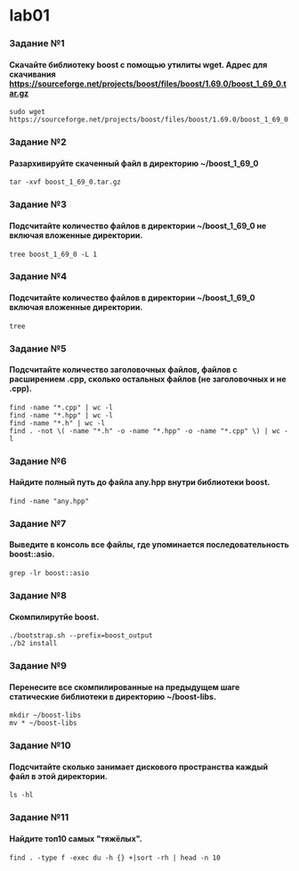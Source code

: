 # lab01
### Задание №1 
#### Скачайте библиотеку boost с помощью утилиты wget. Адрес для скачивания https://sourceforge.net/projects/boost/files/boost/1.69.0/boost_1_69_0.tar.gz
```
sudo wget https://sourceforge.net/projects/boost/files/boost/1.69.0/boost_1_69_0.tar.gz
```
### Задание №2 
#### Разархивируйте скаченный файл в директорию ~/boost_1_69_0
```
tar -xvf boost_1_69_0.tar.gz
```
### Задание №3 
#### Подсчитайте количество файлов в директории ~/boost_1_69_0 не включая вложенные директории.
```
tree boost_1_69_0 -L 1
```
### Задание №4
#### Подсчитайте количество файлов в директории ~/boost_1_69_0 включая вложенные директории.
```
tree
```
### Задание №5
#### Подсчитайте количество заголовочных файлов, файлов с расширением .cpp, сколько остальных файлов (не заголовочных и не .cpp).
```
find -name "*.cpp" | wc -l
find -name "*.hpp" | wc -l
find -name "*.h" | wc -l
find . -not \( -name "*.h" -o -name "*.hpp" -o -name "*.cpp" \) | wc -l
```
### Задание №6
#### Найдите полный путь до файла any.hpp внутри библиотеки boost.
```
find -name "any.hpp"
```
### Задание №7
#### Выведите в консоль все файлы, где упоминается последовательность boost::asio.
```
grep -lr boost::asio
```
### Задание №8
#### Скомпилирутйе boost. 
```
./bootstrap.sh --prefix=boost_output
./b2 install
```
### Задание №9
#### Перенесите все скомпилированные на предыдущем шаге статические библиотеки в директорию ~/boost-libs.
```
mkdir ~/boost-libs
mv * ~/boost-libs
```
### Задание №10
#### Подсчитайте сколько занимает дискового пространства каждый файл в этой директории.
```
ls -hl
```
### Задание №11
#### Найдите топ10 самых "тяжёлых".
```
find . -type f -exec du -h {} +|sort -rh | head -n 10
```
